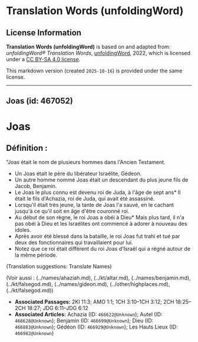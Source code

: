 # Translation Words (unfoldingWord)

## License Information

**Translation Words (unfoldingWord)** is based on and adapted from: _unfoldingWord® Translation Words_, [unfoldingWord](https://unfoldingword.org/utw), 2022, which is licensed under a [CC BY-SA 4.0 license](https://creativecommons.org/licenses/by-sa/4.0/legalcode.en).

This markdown version (created `2025-10-16`) is provided under the same license.



--------------------------------

## Joas (id: 467052)

Joas
====

Définition :
------------

"Joas était le nom de plusieurs hommes dans l'Ancien Testament.

* Un Joas était le père du libérateur Israélite, Gédeon.
* Un autre homme nommé Joas était un descendant du plus jeune fils de Jacob, Benjamin.
* Le Joas le plus connu est devenu roi de Juda, à l'âge de sept ans\* Il était le fils d'Achazia, roi de Juda, qui avait été assassiné.
* Lorsqu'il était très jeune, la tante de Joas l'a sauvé, en le cachant jusqu'à ce qu'il soit en âge d'être couronné roi.
* Au début de son règne, le roi Joas a obéi à Dieu\* Mais plus tard, il n'a pas obéi à Dieu et les Israélites ont commencé à adorer à nouveau des idoles.
* Après avoir été blessé dans la bataille, le roi Joas fut trahi et tué par deux des fonctionnaires qui travaillaient pour lui.
* Notez que ce roi était différent du roi Joas d'Israël qui a régné autour de la même période.

(Translation suggestions: Translate Names)

(Voir aussi : (../names/ahaziah.md), (../kt/altar.md), (../names/benjamin.md), (../kt/falsegod.md), (../names/gideon.md), (../other/highplaces.md), (../kt/falsegod.md))

* **Associated Passages:** 2KI 11:3; AMO 1:1; 1CH 3:10–1CH 3:12; 2CH 18:25–2CH 18:27; JDG 6:11–JDG 6:12
* **Associated Articles:** Achazia (ID: `466622@Unknown`); Autel (ID: `466628@Unknown`); Benjamin (ID: `466699@Unknown`); Dieu (ID: `466883@Unknown`); Gédéon (ID: `466929@Unknown`); Les Hauts Lieux (ID: `466982@Unknown`)

